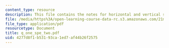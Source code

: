 ```yaml
---
content_type: resource
description: This file contains the notes for horizontal and vertical successions.
file: /media/https%3A/open-learning-course-data-rc.s3.amazonaws.com/21m-301-harmony-and-counterpoint-i-spring-2005/4277d8f1b53193ca1ed7af44b26f2575_q_one_spe_two.pdf
file_type: application/pdf
resourcetype: Document
title: q_one_spe_two.pdf
uid: 4277d8f1-b531-93ca-1ed7-af44b26f2575
---
```


